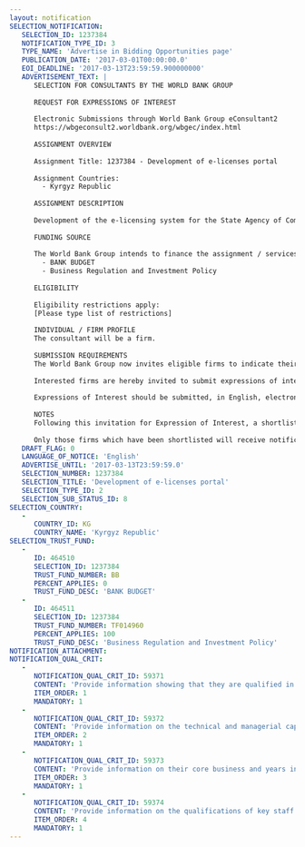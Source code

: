 ```yaml
---
layout: notification
SELECTION_NOTIFICATION: 
   SELECTION_ID: 1237384
   NOTIFICATION_TYPE_ID: 3
   TYPE_NAME: 'Advertise in Bidding Opportunities page'
   PUBLICATION_DATE: '2017-03-01T00:00:00.0'
   EOI_DEADLINE: '2017-03-13T23:59:59.900000000'
   ADVERTISEMENT_TEXT: |
      SELECTION FOR CONSULTANTS BY THE WORLD BANK GROUP
      
      REQUEST FOR EXPRESSIONS OF INTEREST
      
      Electronic Submissions through World Bank Group eConsultant2
      https://wbgeconsult2.worldbank.org/wbgec/index.html
      
      ASSIGNMENT OVERVIEW
      
      Assignment Title: 1237384 - Development of e-licenses portal
      
      Assignment Countries:
        - Kyrgyz Republic
      
      ASSIGNMENT DESCRIPTION
      
      Development of the e-licensing system for the State Agency of Communications under the State Committee of Information Technologies and Communications of the Kyrgyz Republic
      
      FUNDING SOURCE
      
      The World Bank Group intends to finance the assignment / services described below under the following:
        - BANK BUDGET
        - Business Regulation and Investment Policy
      
      ELIGIBILITY
      
      Eligibility restrictions apply:
      [Please type list of restrictions]
      
      INDIVIDUAL / FIRM PROFILE
      The consultant will be a firm. 
      
      SUBMISSION REQUIREMENTS
      The World Bank Group now invites eligible firms to indicate their interest in providing the services.  Interested firms must provide information indicating that they are qualified to perform the services (brochures, description of similar assignments, experience in similar conditions, availability of appropriate skills among staff, etc. for firms; CV and cover letter for individuals).  Please note that the total size of all attachments should be less than 5MB.  Consultants may associate to enhance their qualifications.
      
      Interested firms are hereby invited to submit expressions of interest.
      
      Expressions of Interest should be submitted, in English, electronically through World Bank Group eConsultant2 (https://wbgeconsult2.worldbank.org/wbgec/index.html)
      
      NOTES
      Following this invitation for Expression of Interest, a shortlist of qualified firms will be formally invited to submit proposals. Shortlisting and selection will be subject to the availability of funding.
      
      Only those firms which have been shortlisted will receive notification. No debrief will be provided to firms which have not been shortlisted.
   DRAFT_FLAG: 0
   LANGUAGE_OF_NOTICE: 'English'
   ADVERTISE_UNTIL: '2017-03-13T23:59:59.0'
   SELECTION_NUMBER: 1237384
   SELECTION_TITLE: 'Development of e-licenses portal'
   SELECTION_TYPE_ID: 2
   SELECTION_SUB_STATUS_ID: 8
SELECTION_COUNTRY: 
   - 
      COUNTRY_ID: KG
      COUNTRY_NAME: 'Kyrgyz Republic'
SELECTION_TRUST_FUND: 
   - 
      ID: 464510
      SELECTION_ID: 1237384
      TRUST_FUND_NUMBER: BB
      PERCENT_APPLIES: 0
      TRUST_FUND_DESC: 'BANK BUDGET'
   - 
      ID: 464511
      SELECTION_ID: 1237384
      TRUST_FUND_NUMBER: TF014960
      PERCENT_APPLIES: 100
      TRUST_FUND_DESC: 'Business Regulation and Investment Policy'
NOTIFICATION_ATTACHMENT: 
NOTIFICATION_QUAL_CRIT: 
   - 
      NOTIFICATION_QUAL_CRIT_ID: 59371
      CONTENT: 'Provide information showing that they are qualified in the field of the assignment.'
      ITEM_ORDER: 1
      MANDATORY: 1
   - 
      NOTIFICATION_QUAL_CRIT_ID: 59372
      CONTENT: 'Provide information on the technical and managerial capabilities of the firm.'
      ITEM_ORDER: 2
      MANDATORY: 1
   - 
      NOTIFICATION_QUAL_CRIT_ID: 59373
      CONTENT: 'Provide information on their core business and years in business.'
      ITEM_ORDER: 3
      MANDATORY: 1
   - 
      NOTIFICATION_QUAL_CRIT_ID: 59374
      CONTENT: 'Provide information on the qualifications of key staff.'
      ITEM_ORDER: 4
      MANDATORY: 1
---
```


